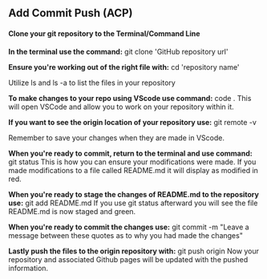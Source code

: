 ## Add Commit Push (ACP)

#### Clone your git repository to the Terminal/Command Line

**In the terminal use the command:**
git clone 'GitHub repository url'

**Ensure you're working out of the right file with:**
cd 'repository name'

Utilize ls and ls -a to list the files in your repository

**To make changes to your repo using VScode use command:**
code .
This will open VSCode and allow you to work on your repository within it.

**If you want to see the origin location of your repository use:**
git remote -v

Remember to save your changes when they are made in VScode. 

**When you're ready to commit, return to the terminal and use command:**
git status
This is how you can ensure your modifications were made. If you made modifications to a file called README.md it will display as modified in red.

**When you're ready to stage the changes of README.md to the repository use:**
git add README.md
If you use git status afterward you will see the file README.md is now staged and green.

**When you're ready to commit the changes use:**
git commit -m "Leave a message between these quotes as to why you had made the changes"

**Lastly push the files to the origin repository with:**
git push origin
Now your repository and associated Github pages will be updated with the pushed information.